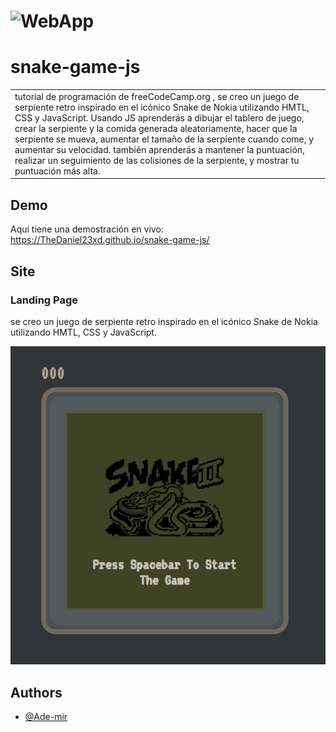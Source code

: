 
# ![WebApp](https://i.ytimg.com/vi/QTcIXok9wNY/maxresdefault.jpg)
# snake-game-js
<table>
<tr>
<td>
 tutorial de programación de freeCodeCamp.org , se creo un juego de serpiente retro inspirado en el icónico Snake de Nokia utilizando HMTL, CSS y JavaScript. Usando JS aprenderás a dibujar el tablero de juego, crear la serpiente y la comida generada aleatoriamente, hacer que la serpiente se mueva, aumentar el tamaño de la serpiente cuando come, y aumentar su velocidad. también aprenderás a mantener la puntuación, realizar un seguimiento de las colisiones de la serpiente, y mostrar tu puntuación más alta.
</td>
</tr>
</table>


## Demo
Aquí tiene una demostración en vivo:  https://TheDaniel23xd.github.io/snake-game-js/


## Site

### Landing Page
se creo un juego de serpiente retro inspirado en el icónico Snake de Nokia utilizando HMTL, CSS y JavaScript.

![](snake-game-ai-gen-potada.png)




## Authors

- [@Ade-mir](https://github.com/Ade-mir)

